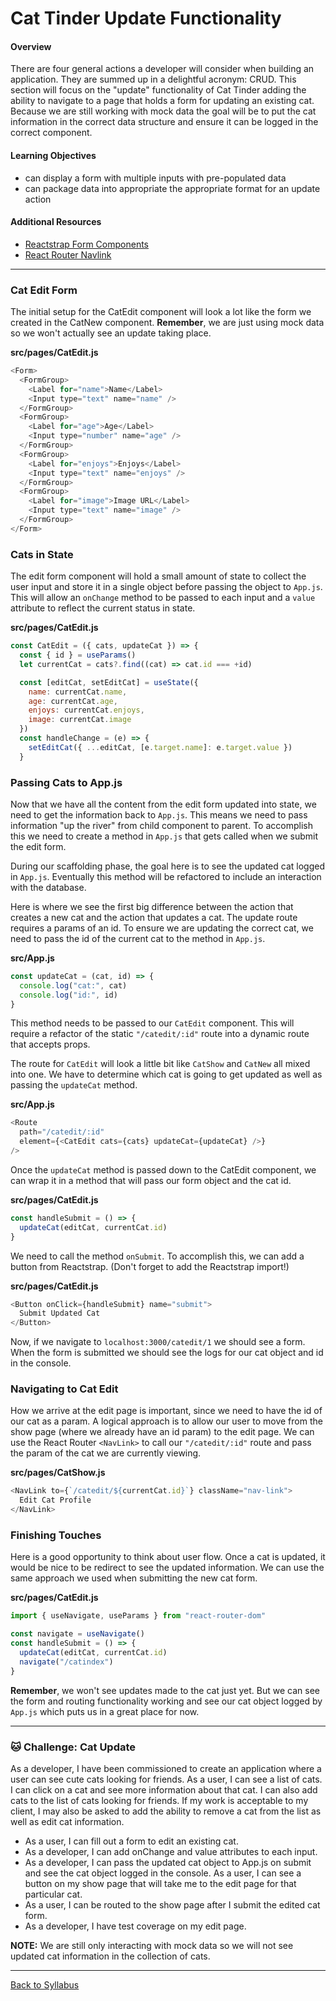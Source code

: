# Cat Tinder Update Functionality

#### Overview

There are four general actions a developer will consider when building an application. They are summed up in a delightful acronym: CRUD. This section will focus on the "update" functionality of Cat Tinder adding the ability to navigate to a page that holds a form for updating an existing cat. Because we are still working with mock data the goal will be to put the cat information in the correct data structure and ensure it can be logged in the correct component.

#### Learning Objectives

- can display a form with multiple inputs with pre-populated data
- can package data into appropriate the appropriate format for an update action

#### Additional Resources

- [Reactstrap Form Components](https://reactstrap.github.io/?path=/docs/components-forms--input)
- [React Router Navlink](https://reactrouter.com/en/main/components/nav-link)

---

### Cat Edit Form

The initial setup for the CatEdit component will look a lot like the form we created in the CatNew component. **Remember**, we are just using mock data so we won't actually see an update taking place.

**src/pages/CatEdit.js**

```javascript
<Form>
  <FormGroup>
    <Label for="name">Name</Label>
    <Input type="text" name="name" />
  </FormGroup>
  <FormGroup>
    <Label for="age">Age</Label>
    <Input type="number" name="age" />
  </FormGroup>
  <FormGroup>
    <Label for="enjoys">Enjoys</Label>
    <Input type="text" name="enjoys" />
  </FormGroup>
  <FormGroup>
    <Label for="image">Image URL</Label>
    <Input type="text" name="image" />
  </FormGroup>
</Form>
```

### Cats in State

The edit form component will hold a small amount of state to collect the user input and store it in a single object before passing the object to `App.js`. This will allow an `onChange` method to be passed to each input and a `value` attribute to reflect the current status in state.

**src/pages/CatEdit.js**

```javascript
const CatEdit = ({ cats, updateCat }) => {
  const { id } = useParams()
  let currentCat = cats?.find((cat) => cat.id === +id)

  const [editCat, setEditCat] = useState({
    name: currentCat.name,
    age: currentCat.age,
    enjoys: currentCat.enjoys,
    image: currentCat.image
  })
  const handleChange = (e) => {
    setEditCat({ ...editCat, [e.target.name]: e.target.value })
  }
```

### Passing Cats to App.js

Now that we have all the content from the edit form updated into state, we need to get the information back to `App.js`. This means we need to pass information "up the river" from child component to parent. To accomplish this we need to create a method in `App.js` that gets called when we submit the edit form.

During our scaffolding phase, the goal here is to see the updated cat logged in `App.js`. Eventually this method will be refactored to include an interaction with the database.

Here is where we see the first big difference between the action that creates a new cat and the action that updates a cat. The update route requires a params of an id. To ensure we are updating the correct cat, we need to pass the id of the current cat to the method in `App.js`.

**src/App.js**

```javascript
const updateCat = (cat, id) => {
  console.log("cat:", cat)
  console.log("id:", id)
}
```

This method needs to be passed to our `CatEdit` component. This will require a refactor of the static `"/catedit/:id"` route into a dynamic route that accepts props.

The route for `CatEdit` will look a little bit like `CatShow` and `CatNew` all mixed into one. We have to determine which cat is going to get updated as well as passing the `updateCat` method.

**src/App.js**

```javascript
<Route
  path="/catedit/:id"
  element={<CatEdit cats={cats} updateCat={updateCat} />}
/>
```

Once the `updateCat` method is passed down to the CatEdit component, we can wrap it in a method that will pass our form object and the cat id.

**src/pages/CatEdit.js**

```javascript
const handleSubmit = () => {
  updateCat(editCat, currentCat.id)
}
```

We need to call the method `onSubmit`. To accomplish this, we can add a button from Reactstrap. (Don't forget to add the Reactstrap import!)

**src/pages/CatEdit.js**

```javascript
<Button onClick={handleSubmit} name="submit">
  Submit Updated Cat
</Button>
```

Now, if we navigate to `localhost:3000/catedit/1` we should see a form. When the form is submitted we should see the logs for our cat object and id in the console.

### Navigating to Cat Edit

How we arrive at the edit page is important, since we need to have the id of our cat as a param. A logical approach is to allow our user to move from the show page (where we already have an id param) to the edit page. We can use the React Router `<NavLink>` to call our `"/catedit/:id"` route and pass the param of the cat we are currently viewing.

**src/pages/CatShow.js**

```javascript
<NavLink to={`/catedit/${currentCat.id}`} className="nav-link">
  Edit Cat Profile
</NavLink>
```

### Finishing Touches

Here is a good opportunity to think about user flow. Once a cat is updated, it would be nice to be redirect to see the updated information. We can use the same approach we used when submitting the new cat form.

**src/pages/CatEdit.js**

```javascript
import { useNavigate, useParams } from "react-router-dom"

const navigate = useNavigate()
const handleSubmit = () => {
  updateCat(editCat, currentCat.id)
  navigate("/catindex")
}
```

**Remember**, we won't see updates made to the cat just yet. But we can see the form and routing functionality working and see our cat object logged by `App.js` which puts us in a great place for now.

---

### 🐱 Challenge: Cat Update

As a developer, I have been commissioned to create an application where a user can see cute cats looking for friends. As a user, I can see a list of cats. I can click on a cat and see more information about that cat. I can also add cats to the list of cats looking for friends. If my work is acceptable to my client, I may also be asked to add the ability to remove a cat from the list as well as edit cat information.

- As a user, I can fill out a form to edit an existing cat.
- As a developer, I can add onChange and value attributes to each input.
- As a developer, I can pass the updated cat object to App.js on submit and see the cat object logged in the console.
  As a user, I can see a button on my show page that will take me to the edit page for that particular cat.
- As a user, I can be routed to the show page after I submit the edited cat form.
- As a developer, I have test coverage on my edit page.

**NOTE:** We are still only interacting with mock data so we will not see updated cat information in the collection of cats.

---

[Back to Syllabus](../../README.md#cat-tinder-frontend)
